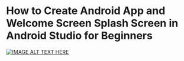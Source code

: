 # How to Create Android App and Welcome Screen Splash Screen in Android Studio for Beginners
[![IMAGE ALT TEXT HERE](https://img.youtube.com/vi/https://youtu.be/6KqOKJmDG54/0.jpg)](https://www.youtube.com/watch?v=https://youtu.be/6KqOKJmDG54)
